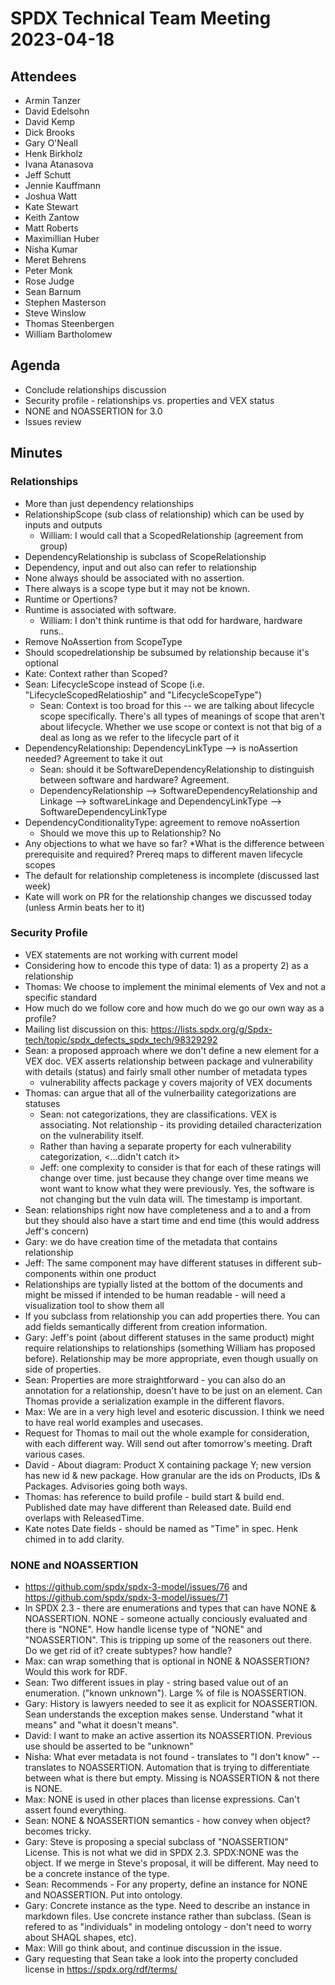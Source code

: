 # SPDX Technical Team Meeting 2023-04-18

## Attendees
* Armin Tanzer
* David Edelsohn
* David Kemp
* Dick Brooks
* Gary O'Neall
* Henk Birkholz
* Ivana Atanasova
* Jeff Schutt
* Jennie Kauffmann
* Joshua Watt
* Kate Stewart
* Keith Zantow
* Matt Roberts
* Maximillian Huber
* Nisha Kumar
* Meret Behrens
* Peter Monk
* Rose Judge
* Sean Barnum
* Stephen Masterson
* Steve Winslow
* Thomas Steenbergen
* William Bartholomew

## Agenda
* Conclude relationships discussion
* Security profile - relationships vs. properties and VEX status
* NONE and NOASSERTION for 3.0 
* Issues review

## Minutes

### Relationships
* More than just dependency relationships
* RelationshipScope (sub class of relationship) which  can be used by inputs and outputs
  * William: I would call that a ScopedRelationship (agreement from group)
* DependencyRelationship is subclass of ScopeRelationship
* Dependency, input and out also can refer to relationship
* None always should be associated with no assertion.
* There always is a scope type but it may not be known.
* Runtime or Opertions?
* Runtime is associated with software.
  * William: I don't think runtime is that odd for hardware, hardware runs..
* Remove NoAssertion from ScopeType
* Should scopedrelationship be subsumed by relationship because it's optional
* Kate: Context rather than Scoped?
* Sean: LifecycleScope instead of Scope (i.e. "LifecycleScopedRelatioship" and "LifecycleScopeType")
  * Sean: Context is too broad for this -- we are talking about lifecycle scope specifically. There's all types of meanings of scope that aren't about lifecycle. Whether we use scope or context is not that big of a deal as long as we refer to the lifecycle part of it
* DependencyRelationship: DependencyLinkType --> is noAssertion needed? Agreement to take it out
  * Sean: should it be SoftwareDependencyRelationship to distinguish between software and hardware? Agreement.
  * DependencyRelationship --> SoftwareDependencyRelationship  and Linkage --> softwareLinkage and DependencyLinkType --> SoftwareDependencyLinkType
* DependencyConditionalityType: agreement to remove noAssertion
  * Should we move this up to Relationship? No
* Any objections to what we have so far?
  *What is the difference between prerequisite and required? Prereq maps to different maven lifecycle scopes
* The default for relationship completeness is incomplete (discussed last week)
* Kate will work on PR for the relationship changes we discussed today (unless Armin beats her to it)

### Security Profile
* VEX statements are not working with current model
* Considering how to encode this type of data: 1) as a property 2) as a relationship
* Thomas: We choose to implement the minimal elements of Vex and not a specific standard
* How much do we follow core and how much do we go our own way as a profile?
* Mailing list discussion on this: https://lists.spdx.org/g/Spdx-tech/topic/spdx_defects_spdx_tech/98329292
* Sean: a proposed approach where we don't define a new element for a VEX doc. VEX asserts relationship between package and vulnerability with details (status) and fairly small other number of metadata types
  * vulnerability affects package y covers majority of VEX documents
* Thomas: can argue that all of the vulnerbaility categorizations are statuses
  * Sean: not categorizations, they are classifications. VEX is associating.  Not relationship - its providing detailed characterization on the vulnerability itself. 
  * Rather than having a separate property for each vulnerability categorization, <...didn't catch it>
  * Jeff: one complexity to consider is that for each of these ratings will change over time. just because they change over time means we wont want to know what they were previously. Yes, the software is not changing but the vuln data will. The timestamp is important.
* Sean: relationships right now have completeness and a to and a from but they should also have a start time and end time (this would address Jeff's concern)
* Gary: we do have creation time of the metadata that contains relationship
* Jeff: The same component may have different statuses in different sub-components within one product
* Relationships are typially listed at the bottom of the documents and might be missed if intended to be human readable - will need a visualization tool to show them all 
* If you subclass from relationship you can add properties there. You can add fields semantically different from creation information.
* Gary: Jeff's point (about different statuses in the same product) might require relationships to relationships (something William has proposed before).   Relationship may be more appropriate, even though usually on side of properties.   
*  Sean: Properties are more straightforward - you can also do an annotation for a relationship, doesn't have to be just on an element.   Can Thomas provide a serialization example in the different flavors.  
* Max: We are in a very high level and esoteric discussion. I think we need to have real world examples and usecases.
* Request for Thomas to mail out the whole example for consideration, with each different way.   Will send out after tomorrow's meeting.    Draft various cases. 
* David - About diagram:   Product X containing package Y;   new version has new id & new package.   How granular are the ids on Products, IDs & Packages.    Advisories going both ways.   
* Thomas: has reference to build profile - build start & build end.   Published date may have different than Released date.   Build end overlaps with ReleasedTime. 
* Kate notes Date fields - should be named as "Time" in spec.  Henk chimed in to add clarity. 

### NONE and NOASSERTION
* https://github.com/spdx/spdx-3-model/issues/76 and https://github.com/spdx/spdx-3-model/issues/71
* In SPDX 2.3 - there are enumerations and types that can have NONE & NOASSERTION.   NONE - someone actually conciously evaluated and there is "NONE".    How handle license type of "NONE" and "NOASSERTION".   This is tripping up some of the reasoners out there.   Do we get rid of it?  create subtypes?  how handle?
* Max: can wrap something that is optional in NONE & NOASSERTION?  Would this work for RDF. 
* Sean: Two different issues in play - string based value out of an enumeration.   ("known unknown").  Large % of file is NOASSERTION. 
* Gary: History is lawyers needed to see it as explicit for NOASSERTION.   Sean understands the exception makes sense.   Understand "what it means" and "what it doesn't means". 
* David:  I want to make an active assertion its NOASSERTION.   Previous use should be asserted to be "unknown"
* Nisha: What ever metadata is not found - translates to "I don't know" -- translates to NOASSERTION.   Automation that is trying to differentiate between what is there but empty.   Missing is NOASSERTION & not there is NONE.
* Max:  NONE is used in other places than license expressions.     Can't assert found everything. 
* Sean:  NONE & NOASSERTION semantics - how convey when object?   becomes tricky. 
* Gary:  Steve is proposing a special subclass of "NOASSERTION" License.  This is not what we did in SPDX 2.3.   SPDX:NONE was the object.   If we merge in Steve's proposal, it will be different.   May need to be a concrete instance of the type. 
* Sean:  Recommends - For any property, define an instance for NONE and NOASSERTION.  Put into ontology.
* Gary:  Concrete instance as the type.   Need to describe an instance in markdown files.    Use concrete instance rather than subclass. (Sean is refered to as "individuals" in modeling ontology - don't need to worry about SHAQL shapes, etc).
* Max:  Will go think about, and continue discussion in the issue. 
* Gary requesting that Sean take a look into the property concluded license in https://spdx.org/rdf/terms/
